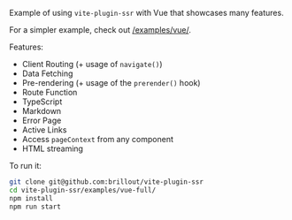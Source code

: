 Example of using `vite-plugin-ssr` with Vue that showcases many features.

For a simpler example, check out [/examples/vue/](/examples/vue/).

Features:
 - Client Routing (+ usage of `navigate()`)
 - Data Fetching
 - Pre-rendering (+ usage of the `prerender()` hook)
 - Route Function
 - TypeScript
 - Markdown
 - Error Page
 - Active Links
 - Access `pageContext` from any component
 - HTML streaming

To run it:

```bash
git clone git@github.com:brillout/vite-plugin-ssr
cd vite-plugin-ssr/examples/vue-full/
npm install
npm run start
```
